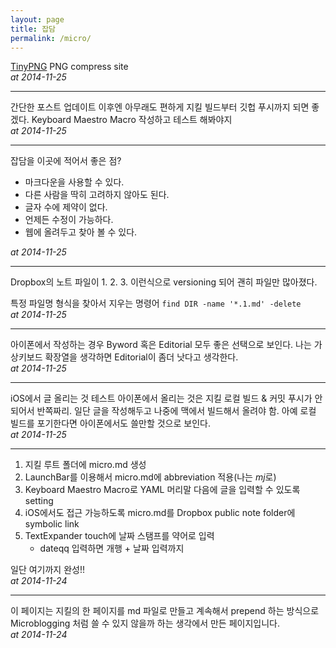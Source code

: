 ```yaml
---
layout: page
title: 잡담
permalink: /micro/
---
```

[TinyPNG](https://tinypng.com/ "TinyPNG – Compress PNG images while preserving transparency")
PNG compress site  
*at 2014-11-25*

***

간단한 포스트 업데이트 이후엔 아무래도 편하게 지킬 빌드부터 깃헙 푸시까지 되면 좋겠다.
Keyboard Maestro Macro 작성하고 테스트 해봐야지  
*at 2014-11-25*

***

잡담을 이곳에 적어서 좋은 점?

* 마크다운을 사용할 수 있다.
* 다른 사람을 딱히 고려하지 않아도 된다.
* 글자 수에 제약이 없다.
* 언제든 수정이 가능하다.
* 웹에 올려두고 찾아 볼 수 있다.

*at 2014-11-25*

***

Dropbox의 노트 파일이 1. 2. 3. 이런식으로 versioning 되어 괜히 파일만 많아졌다.

특정 파일명 형식을 찾아서 지우는 명령어
`find DIR -name '*.1.md' -delete`  
*at 2014-11-25*

***

아이폰에서 작성하는 경우 Byword 혹은 Editorial 모두 좋은 선택으로 보인다. 나는 가상키보드 확장열을 생각하면 Editorial이 좀더 낫다고 생각한다.  
*at 2014-11-25*

***

iOS에서 글 올리는 것 테스트
아이폰에서 올리는 것은 지킬 로컬 빌드 & 커밋 푸시가 안 되어서 반쪽짜리.
일단 글을 작성해두고 나중에 맥에서 빌드해서 올려야 함. 아예 로컬 빌드를 포기한다면 아이폰에서도 쓸만할 것으로 보인다.  
*at 2014-11-25*

***

1. 지킬 루트 폴더에 micro.md 생성
2. LaunchBar를 이용해서 micro.md에 abbreviation 적용(나는 *mj*로)
3. Keyboard Maestro Macro로 YAML 머리말 다음에 글을 입력할 수 있도록 setting
4. iOS에서도 접근 가능하도록 micro.md를 Dropbox public note folder에 symbolic link
5. TextExpander touch에 날짜 스탬프를 약어로 입력
	* dateqq 입력하면 개행 + 날짜 입력까지  

일단 여기까지 완성!!  
*at 2014-11-24*

***

이 페이지는 지킬의 한 페이지를 md 파일로 만들고 계속해서 prepend 하는 방식으로 Microblogging 처럼 쓸 수 있지 않을까 하는 생각에서 만든 페이지입니다.  
*at 2014-11-24*
